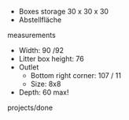 - Boxes storage 30 x 30 x 30
- Abstellfläche

measurements

- Width: 90 /92
- Litter box height: 76
- Outlet
   - Bottom right corner: 107 / 11
   - Size: 8x8
- Depth: 60 max!

projects/done

